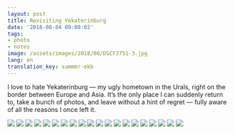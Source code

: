 ```yaml
---
layout: post
title: Revisiting Yekaterinburg
date: '2018-08-04 09:08:02'
tags:
- photo
- notes
image: /assets/images/2018/08/DSCF3751-3.jpg
lang: en
translation_key: summer-ekb
---
```


I love to hate Yekaterinburg — my ugly hometown in the Urals, right on the border between Europe and Asia. It’s the only place I can suddenly return to, take a bunch of photos, and leave without a hint of regret — fully aware of all the reasons I once left it.

![](/assets/images/2018/08/DSCF3744-4.jpg)
![](/assets/images/2018/08/DSCF3746-3.jpg)
![](/assets/images/2018/08/DSCF3648-5.jpg)
![](/assets/images/2018/08/DSCF3649-4.jpg)
![](/assets/images/2018/08/DSCF3606-4.jpg)
![](/assets/images/2018/08/DSCF3727-3.jpg)
![](/assets/images/2018/08/DSCF3717-3.jpg)
![](/assets/images/2018/08/DSCF3718-3.jpg)
![](/assets/images/2018/08/DSCF3729-3.jpg)
![](/assets/images/2018/08/DSCF3859-3.jpg)
![](/assets/images/2018/08/DSCF3634-3.jpg)
![](/assets/images/2018/08/DSCF3674-3.jpg)
![](/assets/images/2018/08/DSCF3758-3.jpg)
![](/assets/images/2018/08/DSCF3751-3.jpg)
![](/assets/images/2018/08/DSCF3792-3.jpg)
![](/assets/images/2018/08/DSCF3802-3.jpg)
![](/assets/images/2018/08/DSCF3836-3.jpg)
![](/assets/images/2018/08/DSCF3755-3.jpg)
![](/assets/images/2018/08/DSCF3807-3.jpg)
![](/assets/images/2018/08/DSCF3860-3.jpg)
